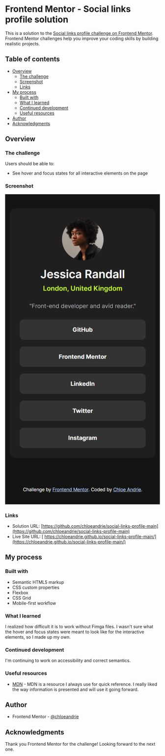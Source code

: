 # Frontend Mentor - Social links profile solution

This is a solution to the [Social links profile challenge on Frontend Mentor](https://www.frontendmentor.io/challenges/social-links-profile-UG32l9m6dQ). Frontend Mentor challenges help you improve your coding skills by building realistic projects.

## Table of contents

- [Overview](#overview)
  - [The challenge](#the-challenge)
  - [Screenshot](#screenshot)
  - [Links](#links)
- [My process](#my-process)
  - [Built with](#built-with)
  - [What I learned](#what-i-learned)
  - [Continued development](#continued-development)
  - [Useful resources](#useful-resources)
- [Author](#author)
- [Acknowledgments](#acknowledgments)

## Overview

### The challenge

Users should be able to:

- See hover and focus states for all interactive elements on the page

### Screenshot

![](./assets/images/screenshot.png)

### Links

- Solution URL: [https://github.com/chloeandrie/social-links-profile-main](https://github.com/chloeandrie/social-links-profile-main)
- Live Site URL: [ https://chloeandrie.github.io/social-links-profile-main/](https://chloeandrie.github.io/social-links-profile-main/)

## My process

### Built with

- Semantic HTML5 markup
- CSS custom properties
- Flexbox
- CSS Grid
- Mobile-first workflow

### What I learned

I realized how difficult it is to work without Fimga files. I wasn't sure what the hover and focus states were meant to look like for the interactive elements, so I made up my own.

### Continued development

I'm continuing to work on accessibility and correct semantics.

### Useful resources

- [MDN](https://developer.mozilla.org/en-US/docs/Web/CSS/box-sizing) - MDN is a resource I always use for quick reference. I really liked the way information is presented and will use it going forward.

## Author

- Frontend Mentor - [@chloeandrie](https://www.frontendmentor.io/profile/chloeandrie)

## Acknowledgments

Thank you Frontend Mentor for the challenge! Looking forward to the next one.
